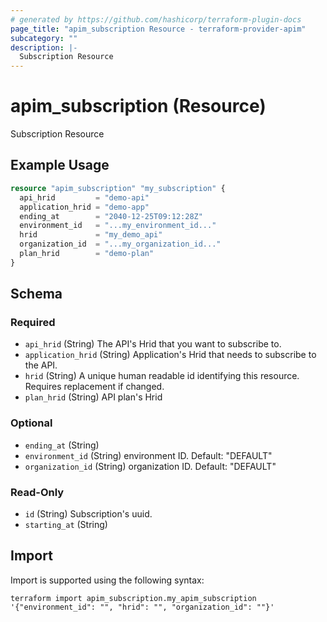 ```yaml
---
# generated by https://github.com/hashicorp/terraform-plugin-docs
page_title: "apim_subscription Resource - terraform-provider-apim"
subcategory: ""
description: |-
  Subscription Resource
---
```


# apim_subscription (Resource)

Subscription Resource

## Example Usage

```terraform
resource "apim_subscription" "my_subscription" {
  api_hrid         = "demo-api"
  application_hrid = "demo-app"
  ending_at        = "2040-12-25T09:12:28Z"
  environment_id   = "...my_environment_id..."
  hrid             = "my_demo_api"
  organization_id  = "...my_organization_id..."
  plan_hrid        = "demo-plan"
}
```

<!-- schema generated by tfplugindocs -->
## Schema

### Required

- `api_hrid` (String) The API's Hrid that you want to subscribe to.
- `application_hrid` (String) Application's Hrid that needs to subscribe to the API.
- `hrid` (String) A unique human readable id identifying this resource. Requires replacement if changed.
- `plan_hrid` (String) API plan's Hrid

### Optional

- `ending_at` (String)
- `environment_id` (String) environment ID. Default: "DEFAULT"
- `organization_id` (String) organization ID. Default: "DEFAULT"

### Read-Only

- `id` (String) Subscription's uuid.
- `starting_at` (String)

## Import

Import is supported using the following syntax:

```shell
terraform import apim_subscription.my_apim_subscription '{"environment_id": "", "hrid": "", "organization_id": ""}'
```
